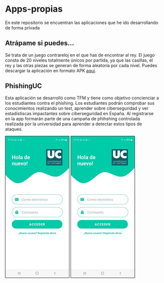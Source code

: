 # Apps-propias
En este repositorio se encuentran las aplicaciones que he ido desarrollando de forma privada 

## Atrápame si puedes...
Se trata de un juego contrareloj en el que has de encontrar al rey. El juego consta de 20 niveles totalmente únicos por partida,
ya que las casillas, el rey y las otras piezas se generan de forma aleatoria por cada nivel.
Puedes descargar la aplicación en formato APK [aquí](https://github.com/JoseD97/Apps-propias/blob/main/atrapame.apk).

## PhishingUC
Esta aplicación se desarrolló como TFM y tiene como objetivo concienciar a los estudiantes contra el phishing. Los estudiantes podrán comprobar sus conocimientos
realizando un test, aprender sobre ciberseguridad y ver estadístiscas impactantes sobre ciberseguridad en España. Al registrarse en la app formarán parte de una
campaña de phihshing controlada realizada por la universidad para aprender a detectar estos tipos de ataques.

![Login a la app](https://github.com/JoseD97/Apps-propias/blob/main/PhishingUC/login.jpg) ![Login a la app](https://github.com/JoseD97/Apps-propias/blob/main/PhishingUC/login.jpg)
